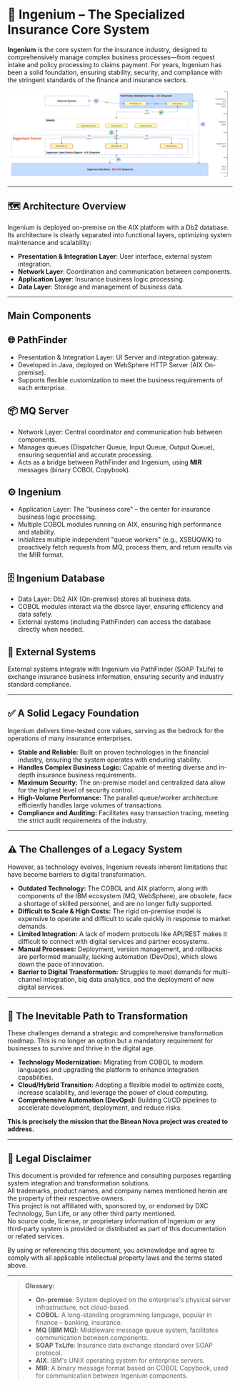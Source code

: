 # 🏢 Ingenium – The Specialized Insurance Core System

**Ingenium** is the core system for the insurance industry, designed to comprehensively manage complex business processes—from request intake and policy processing to claims payment. For years, Ingenium has been a solid foundation, ensuring stability, security, and compliance with the stringent standards of the finance and insurance sectors.

![Ingenium Architecture Diagram](/img/ingenium.png)

---

## 🗺️ Architecture Overview
Ingenium is deployed on-premise on the AIX platform with a Db2 database. Its architecture is clearly separated into functional layers, optimizing system maintenance and scalability:

- **Presentation & Integration Layer**: User interface, external system integration.
- **Network Layer**: Coordination and communication between components.
- **Application Layer**: Insurance business logic processing.
- **Data Layer**: Storage and management of business data.

---

## Main Components

## 🌐 PathFinder
* Presentation & Integration Layer: UI Server and integration gateway.
* Developed in Java, deployed on WebSphere HTTP Server (AIX On-premise).
* Supports flexible customization to meet the business requirements of each enterprise.

## 📦 MQ Server
* Network Layer: Central coordinator and communication hub between components.
* Manages queues (Dispatcher Queue, Input Queue, Output Queue), ensuring sequential and accurate processing.
* Acts as a bridge between PathFinder and Ingenium, using **MIR** messages (binary COBOL Copybook).

## ⚙️ Ingenium
* Application Layer: The "business core" – the center for insurance business logic processing.
* Multiple COBOL modules running on AIX, ensuring high performance and stability.
* Initializes multiple independent "queue workers" (e.g., XSBUQWK) to proactively fetch requests from MQ, process them, and return results via the MIR format.

## 🗄️ Ingenium Database
* Data Layer: Db2 AIX (On-premise) stores all business data.
* COBOL modules interact via the dbsrce layer, ensuring efficiency and data safety.
* External systems (including PathFinder) can access the database directly when needed.

## 🔗 External Systems
External systems integrate with Ingenium via PathFinder (SOAP TxLife) to exchange insurance business information, ensuring security and industry standard compliance.

---

## ✅ A Solid Legacy Foundation
Ingenium delivers time-tested core values, serving as the bedrock for the operations of many insurance enterprises.
* **Stable and Reliable:** Built on proven technologies in the financial industry, ensuring the system operates with enduring stability.
* **Handles Complex Business Logic:** Capable of meeting diverse and in-depth insurance business requirements.
* **Maximum Security:** The on-premise model and centralized data allow for the highest level of security control.
* **High-Volume Performance:** The parallel queue/worker architecture efficiently handles large volumes of transactions.
* **Compliance and Auditing:** Facilitates easy transaction tracing, meeting the strict audit requirements of the industry.

---

## ⚠️ The Challenges of a Legacy System
However, as technology evolves, Ingenium reveals inherent limitations that have become barriers to digital transformation.
* **Outdated Technology:** The COBOL and AIX platform, along with components of the IBM ecosystem (MQ, WebSphere), are obsolete, face a shortage of skilled personnel, and are no longer fully supported.
* **Difficult to Scale & High Costs:** The rigid on-premise model is expensive to operate and difficult to scale quickly in response to market demands.
* **Limited Integration:** A lack of modern protocols like API/REST makes it difficult to connect with digital services and partner ecosystems.
* **Manual Processes:** Deployment, version management, and rollbacks are performed manually, lacking automation (DevOps), which slows down the pace of innovation.
* **Barrier to Digital Transformation:** Struggles to meet demands for multi-channel integration, big data analytics, and the deployment of new digital services.

---

## 🚀 The Inevitable Path to Transformation
These challenges demand a strategic and comprehensive transformation roadmap. This is no longer an option but a mandatory requirement for businesses to survive and thrive in the digital age.
* **Technology Modernization:** Migrating from COBOL to modern languages and upgrading the platform to enhance integration capabilities.
* **Cloud/Hybrid Transition:** Adopting a flexible model to optimize costs, increase scalability, and leverage the power of cloud computing.
* **Comprehensive Automation (DevOps):** Building CI/CD pipelines to accelerate development, deployment, and reduce risks.

**This is precisely the mission that the Binean Nova project was created to address.**

---

## 📄 Legal Disclaimer

This document is provided for reference and consulting purposes regarding system integration and transformation solutions.  
All trademarks, product names, and company names mentioned herein are the property of their respective owners.  
This project is not affiliated with, sponsored by, or endorsed by DXC Technology, Sun Life, or any other third party mentioned.  
No source code, license, or proprietary information of Ingenium or any third-party system is provided or distributed as part of this documentation or related services.

By using or referencing this document, you acknowledge and agree to comply with all applicable intellectual property laws and the terms stated above.

---

> **Glossary:**
> - **On-premise**: System deployed on the enterprise's physical server infrastructure, not cloud-based.
> - **COBOL**: A long-standing programming language, popular in finance – banking, insurance.
> - **MQ (IBM MQ)**: Middleware message queue system, facilitates communication between components.
> - **SOAP TxLife**: Insurance data exchange standard over SOAP protocol.
> - **AIX**: IBM's UNIX operating system for enterprise servers.
> - **MIR**: A binary message format based on COBOL Copybook, used for communication between Ingenium components.
